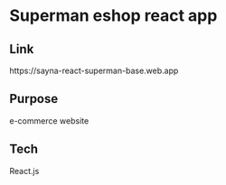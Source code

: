 # Superman eshop react app

<h2> Link </h2> https://sayna-react-superman-base.web.app

<h2>Purpose</h2>
e-commerce website

<h2>Tech</h2>
React.js

